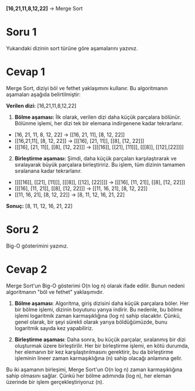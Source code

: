 **[16,21,11,8,12,22]** -> Merge Sort

#   Soru 1 

Yukarıdaki dizinin sort türüne göre aşamalarını yazınız.

# Cevap 1

Merge Sort, diziyi böl ve fethet yaklaşımını kullanır. Bu algoritmanın aşamaları aşağıda belirtilmiştir:

**Verilen dizi:** [16,21,11,8,12,22]

 1. **Bölme aşaması:** İlk olarak, verilen dizi daha küçük parçalara
    bölünür. Bölünme işlemi, her dizi tek bir elemana indirgenene kadar
    tekrarlanır.  
    
   
 - [16, 21, 11, 8, 12, 22] -> [[16, 21, 11], [8, 12, 22]]  
 - [[16,21,11], [8, 12, 22]] -> [[[16], [21, 11]], [[8], [12, 22]]]  
 - [[[16], [21, 11]], [[8], [12, 22]]] -> [[[[16]], [[21], [11]]], [[[8]], [[12],[22]]]]  
 
 2. **Birleştirme aşaması:** Şimdi, daha küçük parçaları
        karşılaştırarak ve sıralayarak büyük parçalara birleştiririz. Bu
        işlem, tüm dizinin tamamen sıralanana kadar tekrarlanır.  

- [[[[16]], [[21], [11]]], [[[8]], [[12], [22]]]] -> [[[16], [11, 21]], [[8], [12, 22]]]  
- [[[16], [11, 21]], [[8], [12, 22]]] -> [[11, 16, 21], [8, 12, 22]]  
- [[11, 16, 21], [8, 12, 22]] -> [8, 11, 12, 16, 21, 22]  

**Sonuç:** [8, 11, 12, 16, 21, 22]  

# Soru 2

Big-O gösterimini yazınız.

# Cevap 2 
Merge Sort'un Big-O gösterimi O(n log n) olarak ifade edilir. Bunun nedeni algoritmanın "böl ve fethet" yaklaşımıdır.

1.  **Bölme aşaması**: Algoritma, giriş dizisini daha küçük parçalara böler. Her bir bölme işlemi, dizinin boyutunu yarıya indirir. Bu nedenle, bu bölme işlemi logaritmik zaman karmaşıklığına (log n) sahip olacaktır. Çünkü, genel olarak, bir şeyi sürekli olarak yarıya böldüğümüzde, bunu logaritmik sayıda kez yapabiliriz.
    
2.  **Birleştirme aşaması**: Daha sonra, bu küçük parçalar, sıralanmış bir dizi oluşturmak üzere birleştirilir. Her bir birleştirme işlemi, en kötü durumda, her elemanın bir kez karşılaştırılmasını gerektirir, bu da birleştirme işleminin lineer zaman karmaşıklığına (n) sahip olacağı anlamına gelir.
    

Bu iki aşamanın birleşimi, Merge Sort'un O(n log n) zaman karmaşıklığına sahip olmasını sağlar. Çünkü her bölme adımında (log n), her eleman üzerinde bir işlem gerçekleştiriyoruz (n).
